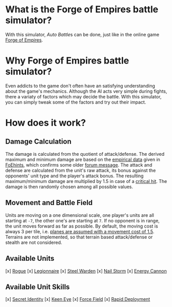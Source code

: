 # What is the Forge of Empires battle simulator?

With this simulator, *Auto Battle*s can be done, just like in the online game
[Forge of Empires](https://forgeofempires.com/).

# Why Forge of Empires battle simulator?

Even addicts to the game don't often have an satisfying understanding about the
game's mechanics. Although the AI acts very simple during fights, there a
variaty of factors which may decide the battle. With this simulator, you can
simply tweak some of the factors and try out their impact.

# How does it work?

## Damage Calculation

The damage is calculated from the quotient of attack/defense. The derived
maximum and minimum damage are based on the [empirical
data](https://youtu.be/ksX0w1h4-4U?t=25) given in
[FoEhints](https://www.youtube.com/channel/UCSHayi0U1WT1L_YPpuriZag), which
confirms some older [forum
message](https://forum.en.forgeofempires.com/index.php?threads/the-damage-calculator.25048/).
The attack and defense are calculated from the unit's raw attack, its bonus
against the opponents' unit type and the player's attack bonus. The resulting
maximum/minimum damage are multiplied by 1.5 in case of a [critical
hit](https://forgeofempires.fandom.com/wiki/Arctic_Orangery#Critical_Hit). The
damage is then randomly chosen among all possible values.

## Movement and Battle Field

Units are moving on a one dimensional scale, one player's units are all
starting at `-7`, the other one's are starting at `7`. If no opponent is in
range, the unit moves forward as far as possible. By default, the moving cost
is always 3 per tile, i.e. [planes are assumed with a movement cost of
1.5](https://forgeofempires.fandom.com/wiki/Movement_Cost). Terrains are not
implemented, so that terrain based attack/defense or stealth are not
considered.

## Available Units

[x] [Rogue](https://forgeofempires.fandom.com/wiki/Rogue)
[x] [Legionnaire](https://forgeofempires.fandom.com/wiki/Legionnaire)
[x] [Steel Warden](https://forgeofempires.fandom.com/wiki/Steel_Warden)
[x] [Nail Storm](https://forgeofempires.fandom.com/wiki/Nail_Storm)
[x] [Energy Cannon](https://forgeofempires.fandom.com/wiki/Energy_Cannon)

## Available Unit Skills

[x] [Secret Identity](https://forgeofempires.fandom.com/wiki/Secret_Identity)
[x] [Keen Eye](https://forgeofempires.fandom.com/wiki/Keen_Eye)
[x] [Force Field](https://forgeofempires.fandom.com/wiki/Force_Field)
[x] [Rapid Deployment](https://forgeofempires.fandom.com/wiki/Rapid_Deployment)

